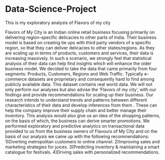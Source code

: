 # Data-Science-Project
This is my exploratory analysis of Flavors of my city


Flavors of My City is an Indian online retail business
focusing primarily on delivering region-specific delicacies to
other parts of India. Their business model is based on creating tie
ups with third party vendors of a specific region, so that they can
deliver delicacies to other states/regions. As they are scaling up in
terms of products, customers and services, their data is
increasing massively. In such a scenario, we strongly feel that
statistical analysis of their data can help find insights which will
enhance the older business model. We decided to take the data
that came primarily from four segments: Products, Customers,
Regions and Web Traffic.
Typically e-commerce datasets are proprietary and consequently
hard to find among publicly available data. This dataset contains
real world data. We will not only perform our analyses but also
advise the ‘Flavors of my city’, with our findings and provide
recommendations for scaling up their business. Our research
intends to understand trends and patterns between different
characteristics of their data and develop inferences from them .
These can help the company improve their supply chain and
better manage their inventory. This analysis would also give us
an idea of the shopping patterns, on the basis of which, the
business can derive smarter promotions. We performed
exploratory and predictive analytics on transactional data
provided to us from the business owners of Flavours of My City
and on the basis of our analysis we came up with the following
recommendations:
1)Diverting metropolitan customers to online channel.
2)Improving sales and marketing strategies for juices.
3)Predicting inventory & maintaining a smart catalogue for
festivals.
4)Driving sales with personalized recommendations.

